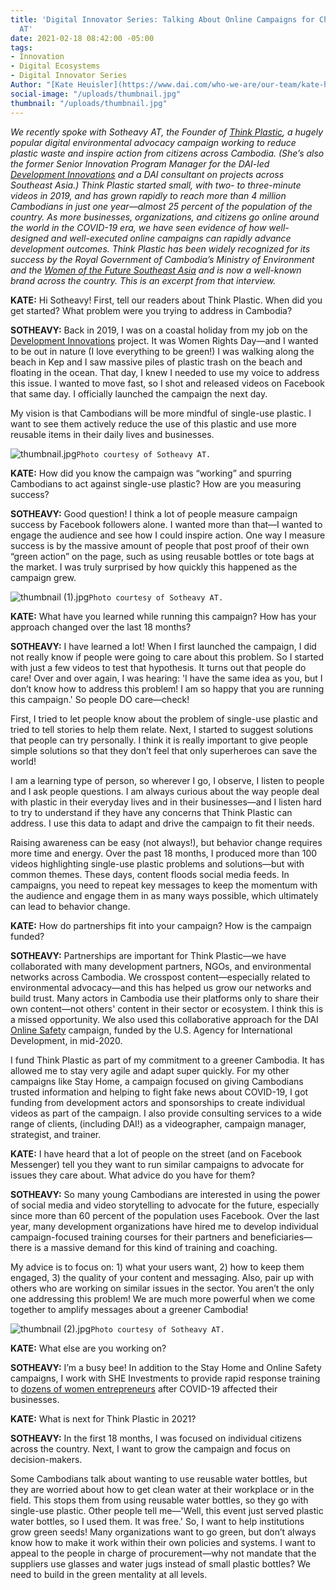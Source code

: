 ```yaml
---
title: 'Digital Innovator Series: Talking About Online Campaigns for Change with Sotheavy
  AT'
date: 2021-02-18 08:42:00 -05:00
tags:
- Innovation
- Digital Ecosystems
- Digital Innovator Series
Author: "[Kate Heuisler](https://www.dai.com/who-we-are/our-team/kate-heuisler)"
social-image: "/uploads/thumbnail.jpg"
thumbnail: "/uploads/thumbnail.jpg"
---
```


*We recently spoke with Sotheavy AT, the Founder of [Think Plastic](https://www.facebook.com/pg/ThinkPlasticNow/community/), a hugely popular digital environmental advocacy campaign working to reduce plastic waste and inspire action from citizens across Cambodia. (She’s also the former Senior Innovation Program Manager for the DAI-led [Development Innovations](https://www.dai.com/our-work/projects/cambodia-development-innovations) and a DAI consultant on projects across Southeast Asia.) Think Plastic started small, with two- to three-minute videos in 2019, and has grown rapidly to reach more than 4 million Cambodians in just one year—almost 25 percent of the population of the country. As more businesses, organizations, and citizens go online around the world in the COVID-19 era, we have seen evidence of how well-designed and well-executed online campaigns can rapidly advance development outcomes. Think Plastic has been widely recognized for its success by the Royal Government of Cambodia’s Ministry of Environment and the [Women of the Future Southeast Asia](https://www.khmertimeskh.com/50814112/at-sotheavy-award-winning-anti-plastic-pioneer/) and is now a well-known brand across the country. This is an excerpt from that interview.*

<!--more-->

**KATE:** Hi Sotheavy! First, tell our readers about Think Plastic. When did you get started? What problem were you trying to address in Cambodia?

**SOTHEAVY:** Back in 2019, I was on a coastal holiday from my job on the [Development Innovations](https://www.development-innovations.org/) project. It was Women Rights Day—and I wanted to be out in nature (I love everything to be green!) I was walking along the beach in Kep and I saw massive piles of plastic trash on the beach and floating in the ocean. That day, I knew I needed to use my voice to address this issue. I wanted to move fast, so I shot and released videos on Facebook that same day. I officially launched the campaign the next day.

My vision is that Cambodians will be more mindful of single-use plastic. I want to see them actively reduce the use of this plastic and use more reusable items in their daily lives and businesses.

![thumbnail.jpg](/uploads/thumbnail.jpg)`Photo courtesy of Sotheavy AT.`

**KATE:** How did you know the campaign was “working” and spurring Cambodians to act against single-use plastic? How are you measuring success?

**SOTHEAVY:** Good question! I think a lot of people measure campaign success by Facebook followers alone. I wanted more than that—I wanted to engage the audience and see how I could inspire action. One way I measure success is by the massive amount of people that post proof of their own “green action” on the page, such as using reusable bottles or tote bags at the market. I was truly surprised by how quickly this happened as the campaign grew.

![thumbnail (1).jpg](/uploads/thumbnail%20(1).jpg)`Photo courtesy of Sotheavy AT.`

**KATE:** What have you learned while running this campaign? How has your approach changed over the last 18 months?

**SOTHEAVY:** I have learned a lot! When I first launched the campaign, I did not really know if people were going to care about this problem. So I started with just a few videos to test that hypothesis. It turns out that people do care! Over and over again, I was hearing: 'I have the same idea as you, but I don’t know how to address this problem! I am so happy that you are running this campaign.' So people DO care—check!

First, I tried to let people know about the problem of single-use plastic and tried to tell stories to help them relate. Next, I started to suggest solutions that people can try personally. I think it is really important to give people simple solutions so that they don’t feel that only superheroes can save the world!

I am a learning type of person, so wherever I go, I observe, I listen to people and I ask people questions. I am always curious about the way people deal with plastic in their everyday lives and in their businesses—and I listen hard to try to understand if they have any concerns that Think Plastic can address. I use this data to adapt and drive the campaign to fit their needs.

Raising awareness can be easy (not always!), but behavior change requires more time and energy. Over the past 18 months, I produced more than 100 videos highlighting single-use plastic problems and solutions—but with common themes. These days, content floods social media feeds. In campaigns, you need to repeat key messages to keep the momentum with the audience and engage them in as many ways possible, which ultimately can lead to behavior change.

**KATE:** How do partnerships fit into your campaign? How is the campaign funded?

**SOTHEAVY:** Partnerships are important for Think Plastic—we have collaborated with many development partners, NGOs, and environmental networks across Cambodia. We crosspost content—especially related to environmental advocacy—and this has helped us grow our networks and build trust. Many actors in Cambodia use their platforms only to share their own content—not others' content in their sector or ecosystem. I think this is a missed opportunity. We also used this collaborative approach for the DAI [Online Safety](https://medium.com/usaid-2030/staying-safe-online-amid-covid-19-64f02805e5ac) campaign, funded by the U.S. Agency for International Development, in mid-2020.

I fund Think Plastic as part of my commitment to a greener Cambodia. It has allowed me to stay very agile and adapt super quickly. For my other campaigns like Stay Home, a campaign focused on giving Cambodians trusted information and helping to fight fake news about COVID-19, I got funding from development actors and sponsorships to create individual videos as part of the campaign. I also provide consulting services to a wide range of clients, (including DAI!) as a videographer, campaign manager, strategist, and trainer.

**KATE:** I have heard that a lot of people on the street (and on Facebook Messenger) tell you they want to run similar campaigns to advocate for issues they care about. What advice do you have for them?

**SOTHEAVY:** So many young Cambodians are interested in using the power of social media and video storytelling to advocate for the future, especially since more than 60 percent of the population uses Facebook. Over the last year, many development organizations have hired me to develop individual campaign-focused training courses for their partners and beneficiaries—there is a massive demand for this kind of training and coaching.

My advice is to focus on: 1) what your users want, 2) how to keep them engaged, 3) the quality of your content and messaging. Also, pair up with others who are working on similar issues in the sector. You aren’t the only one addressing this problem! We are much more powerful when we come together to amplify messages about a greener Cambodia!

![thumbnail (2).jpg](/uploads/thumbnail%20(2).jpg)`Photo courtesy of Sotheavy AT.`

**KATE:** What else are you working on?

**SOTHEAVY:** I’m a busy bee! In addition to the Stay Home and Online Safety campaigns, I work with SHE Investments to provide rapid response training to [dozens of women entrepreneurs](https://www.khmertimeskh.com/50813131/developing-digital-literacy-essential-for-female-entrepreneurs-in-the-new-normal/) after COVID-19 affected their businesses.

**KATE:** What is next for Think Plastic in 2021?

**SOTHEAVY:** In the first 18 months, I was focused on individual citizens across the country. Next, I want to grow the campaign and focus on decision-makers.

Some Cambodians talk about wanting to use reusable water bottles, but they are worried about how to get clean water at their workplace or in the field. This stops them from using reusable water bottles, so they go with single-use plastic. Other people tell me—'Well, this event just served plastic water bottles, so I used them. It was free.' So, I want to help institutions grow green seeds! Many organizations want to go green, but don’t always know how to make it work within their own policies and systems. I want to appeal to the people in charge of procurement—why not mandate that the suppliers use glasses and water jugs instead of small plastic bottles? We need to build in the green mentality at all levels.